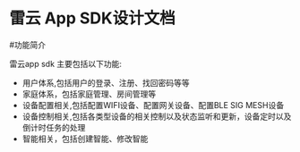 # 雷云 App SDK设计文档

#功能简介

雷云app sdk 主要包括以下功能:  

* 用户体系,包括用户的登录、注册、找回密码等等  
* 家庭体系，包括家庭管理、房间管理等  
* 设备配置相关,包括配置WIFI设备、配置网关设备、配置BLE SIG MESH设备  
* 设备控制相关,包括各类型设备的相关控制以及状态监听和更新，设备定时以及倒计时任务的处理  
* 智能相关，包括创建智能、修改智能  
 

